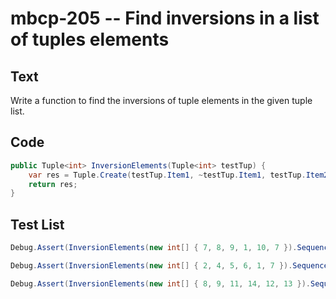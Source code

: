 # mbcp-205 -- Find inversions in a list of tuples elements

## Text

Write a function to find the inversions of tuple elements in the given tuple list.

## Code

```csharp
public Tuple<int> InversionElements(Tuple<int> testTup) {
    var res = Tuple.Create(testTup.Item1, ~testTup.Item1, testTup.Item2, ~testTup.Item2, testTup.Item3, ~testTup.Item3);
    return res;
}
```

## Test List

```csharp
Debug.Assert(InversionElements(new int[] { 7, 8, 9, 1, 10, 7 }).SequenceEqual(new int[] { -8, -9, -10, -2, -11, -8 }));
```

```csharp
Debug.Assert(InversionElements(new int[] { 2, 4, 5, 6, 1, 7 }).SequenceEqual(new int[] { -3, -5, -6, -7, -2, -8 }));
```

```csharp
Debug.Assert(InversionElements(new int[] { 8, 9, 11, 14, 12, 13 }).SequenceEqual(new int[] { -9, -10, -12, -15, -13, -14 }));
```
